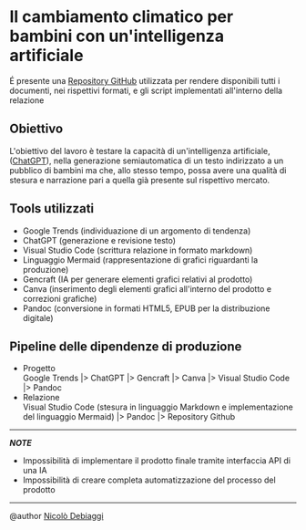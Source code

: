 # Il cambiamento climatico per bambini con un'intelligenza artificiale
É presente una [Repository GitHub](https://github.com/NicoloDebiaggi/Esame-editoria-digitale/tree/main) utilizzata per rendere disponibili tutti i documenti, nei rispettivi formati, e gli script implementati all'interno della relazione

## Obiettivo
L'obiettivo del lavoro è testare la capacità di un'intelligenza artificiale, ([ChatGPT](https://chat.openai.com/)), nella generazione semiautomatica di un testo indirizzato a un pubblico di bambini ma che, allo stesso tempo, possa avere una qualità di stesura e narrazione pari a quella già presente sul rispettivo mercato.

## Tools utilizzati
- Google Trends (individuazione di un argomento di tendenza)
- ChatGPT (generazione e revisione testo)
- Visual Studio Code (scrittura relazione in formato markdown)
- Linguaggio Mermaid (rappresentazione di grafici riguardanti la produzione)
- Gencraft (IA per generare elementi grafici relativi al prodotto)
- Canva (inserimento degli elementi grafici all'interno del prodotto e correzioni grafiche)
- Pandoc (conversione in formati HTML5, EPUB per la distribuzione digitale)

## Pipeline delle dipendenze di produzione
- Progetto \
Google Trends |> ChatGPT |> Gencraft |> Canva |> Visual Studio  Code |> Pandoc 
- Relazione \
Visual Studio Code (stesura in linguaggio Markdown e implementazione del linguaggio Mermaid) |> Pandoc |> Repository Github

---

***NOTE***
- Impossibilità di implementare il prodotto finale tramite interfaccia API di una IA
- Impossibilità di creare completa automatizzazione del processo del prodotto

---
 @author [Nicolò Debiaggi](https://github.com/NicoloDebiaggi)
